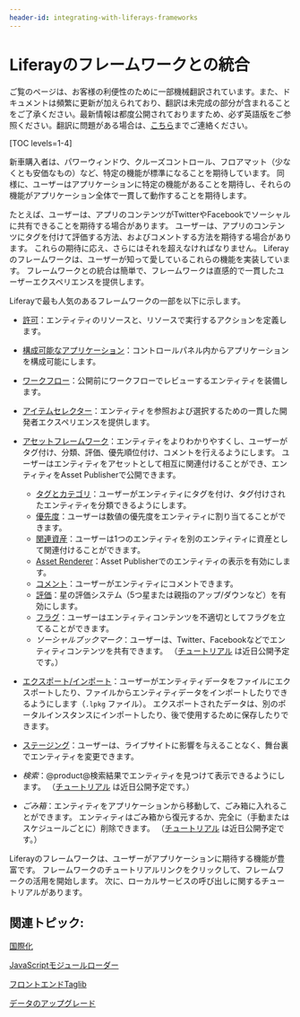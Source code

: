 ```yaml
---
header-id: integrating-with-liferays-frameworks
---
```


# Liferayのフレームワークとの統合

<p class="alert alert-info"><span class="wysiwyg-color-blue120">ご覧のページは、お客様の利便性のために一部機械翻訳されています。また、ドキュメントは頻繁に更新が加えられており、翻訳は未完成の部分が含まれることをご了承ください。最新情報は都度公開されておりますため、必ず英語版をご参照ください。翻訳に問題がある場合は、<a href="mailto:support-content-jp@liferay.com">こちら</a>までご連絡ください。</span></p>

[TOC levels=1-4]

新車購入者は、パワーウィンドウ、クルーズコントロール、フロアマット（少なくとも安価なもの）など、特定の機能が標準になることを期待しています。 同様に、ユーザーはアプリケーションに特定の機能があることを期待し、それらの機能がアプリケーション全体で一貫して動作することを期待します。

たとえば、ユーザーは、アプリのコンテンツがTwitterやFacebookでソーシャルに共有できることを期待する場合があります。 ユーザーは、アプリのコンテンツにタグを付けて評価する方法、およびコメントする方法を期待する場合があります。 これらの期待に応え、さらにはそれを超えなければなりません。 Liferayのフレームワークは、ユーザーが知って愛しているこれらの機能を実装しています。 フレームワークとの統合は簡単で、フレームワークは直感的で一貫したユーザーエクスペリエンスを提供します。

Liferayで最も人気のあるフレームワークの一部を以下に示します。

  - [許可](/docs/7-1/tutorials/-/knowledge_base/t/defining-application-permissions)：エンティティのリソースと、リソースで実行するアクションを定義します。

  - [構成可能なアプリケーション](/docs/7-1/tutorials/-/knowledge_base/t/configurable-applications)：コントロールパネル内からアプリケーションを構成可能にします。

  - [ワークフロー](/docs/7-1/tutorials/-/knowledge_base/t/workflow)：公開前にワークフローでレビューするエンティティを装備します。

  - [アイテムセレクター](/docs/7-1/tutorials/-/knowledge_base/t/item-selector)：エンティティを参照および選択するための一貫した開発者エクスペリエンスを提供します。

  - [アセットフレームワーク](/docs/7-1/tutorials/-/knowledge_base/t/asset-framework)：エンティティをよりわかりやすくし、ユーザーがタグ付け、分類、評価、優先順位付け、コメントを行えるようにします。 ユーザーはエンティティをアセットとして相互に関連付けることができ、エンティティをAsset Publisherで公開できます。

      - [タグとカテゴリ](/docs/7-1/tutorials/-/knowledge_base/t/implementing-asset-categorization-and-tagging)：ユーザーがエンティティにタグを付け、タグ付けされたエンティティを分類できるようにします。
      - [優先度](/docs/7-1/tutorials/-/knowledge_base/t/implementing-asset-priority)：ユーザーは数値の優先度をエンティティに割り当てることができます。
      - [関連資産](/docs/7-1/tutorials/-/knowledge_base/t/relating-assets)：ユーザーは1つのエンティティを別のエンティティに資産として関連付けることができます。
      - [Asset Renderer](/docs/7-1/tutorials/-/knowledge_base/t/rendering-an-asset)：Asset Publisherでのエンティティの表示を有効にします。
      - [コメント](/docs/7-1/tutorials/-/knowledge_base/t/adding-comments-to-your-app)：ユーザーがエンティティにコメントできます。
      - [評価](/docs/7-1/tutorials/-/knowledge_base/t/rating-assets)：星の評価システム（5つ星または親指のアップ/ダウンなど）を有効にします。
      - [フラグ](/docs/7-1/tutorials/-/knowledge_base/t/flagging-inappropriate-asset-content)：ユーザーはエンティティコンテンツを不適切としてフラグを立てることができます。
      - *ソーシャルブックマーク*：ユーザーは、Twitter、Facebookなどでエンティティコンテンツを共有できます。 （[チュートリアル](https://issues.liferay.com/browse/LRDOCS-4531) は近日公開予定です。）

  - [エクスポート/インポート](/docs/7-1/tutorials/-/knowledge_base/t/export-import-and-staging)：ユーザーがエンティティデータをファイルにエクスポートしたり、ファイルからエンティティデータをインポートしたりできるようにします（`.lpkg` ファイル）。 エクスポートされたデータは、別のポータルインスタンスにインポートしたり、後で使用するために保存したりできます。

  - [ステージング](/docs/7-1/tutorials/-/knowledge_base/t/export-import-and-staging)：ユーザーは、ライブサイトに影響を与えることなく、舞台裏でエンティティを変更できます。

  - *検索*：@product@検索結果でエンティティを見つけて表示できるようにします。 （[チュートリアル](https://issues.liferay.com/browse/LRDOCS-4372) は近日公開予定です。）

  - *ごみ箱*：エンティティをアプリケーションから移動して、ごみ箱に入れることができます。 エンティティはごみ箱から復元するか、完全に（手動またはスケジュールごとに）削除できます。 （[チュートリアル](https://issues.liferay.com/browse/LRDOCS-4505) は近日公開予定です。）

Liferayのフレームワークは、ユーザーがアプリケーションに期待する機能が豊富です。 フレームワークのチュートリアルリンクをクリックして、フレームワークの活用を開始します。 次に、ローカルサービスの呼び出しに関するチュートリアルがあります。

## 関連トピック:

[国際化](/docs/7-1/tutorials/-/knowledge_base/t/internationalization)

[JavaScriptモジュールローダー](/docs/7-1/tutorials/-/knowledge_base/t/javascript-module-loaders)

[フロントエンドTaglib](/docs/7-1/tutorials/-/knowledge_base/t/front-end-taglibs)

[データのアップグレード](/docs/7-1/tutorials/-/knowledge_base/t/data-upgrades)
